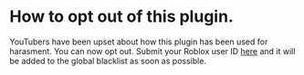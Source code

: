 # How to opt out of this plugin.

YouTubers have been upset about how this plugin has been used for harasment. You can now opt out. Submit your Roblox user ID <a href="https://riverside.rocks/tests/robloxsubmit">here</a> and it will be added to the global blacklist as soon as possible.

